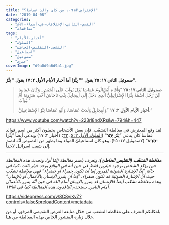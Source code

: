 ```yaml
---
title: "الإعتراض #٠٦١، من كان والد عماسا؟"
date: "2019-04-08"
categories: 
  - "القسم-الثاني-الإختلافات-في-أسماء-الأش"
  - "تناقضات"
tags: 
  - "أخبار-الأيام"
  - "الملوك"
  - "التشعب-التقليص-الخاطئ"
  - "اسماعيل"
  - "صموئيل"
  - "عبري"
coverImage: "d9a0d9a6d9a1.jpg"
---
```


**صموئيل الثاني ١٧: ٢٥ يقول ”“ يِثْرَا أما أخبار الأيام الأول ٢: ١٧ يقول ” يَثْرُ“.**

> **صموئيل الثاني ١٧: ٢٥** ”وَأَقَامَ أَبْشَالُومُ عَمَاسَا بَدَلَ يُوآبَ عَلَى الْجَيْشِ. وَكَانَ عَمَاسَا ابْنَ رَجُل اسْمُهُ يِثْرَا الإِسْرَائِيلِيُّ الَّذِي دَخَلَ إِلَى أَبِيجَايِلَ بِنْتِ نَاحَاشَ أُخْتِ صَرُويَةَ أُمِّ يُوآبَ.“
> 
> **أخبار الأيام الأول ٢: ١٧** ”وَأَبِيجَايِلُ وَلَدَتْ عَمَاسَا، وَأَبُو عَمَاسَا يَثْرُ الإِسْمَاعِيلِيُّ.“

https://www.youtube.com/watch?v=223rl8ndXRs&w=794&h=447

لقد وقع المعترض في مغالطة التشعّب. فإن بعض الأشخاص يحملون أكثر من اسم. فوالد عماسا كان يدعى ”يَثْرُ **יֶתֶר**“ ([الملوك الأول ٢: ٥](https://biblia.com/bible/ar-vandyke/1Ki2.5)، [٣٢](https://biblia.com/bible/ar-vandyke/1Ki2.32)؛ ١أخبار ٢: ١٧) ويدعى أيضاً ”يِثْرَا **יִתְרָא**“ (٢صموئيل ١٧: ٢٥). وهو كان اسماعيليّ المولد وما يظهر من النصوص أنَّه انضم إلى شعب اسرائيل لاحقاً.

* * *

_**مغالطة التشعّب (التقليص الخاطئ):** وتعرف باسم مغالطة (إمّا أو). وتحدث هذه المغالطة حين يؤكد الشخص بوجود خيارين فقط في حين أنه في الواقع يوجد خيار ثالث. كما في حالة ”إنَّ الإشارة الضوئية للمرور إما أن تكون حمراء أو خضراء“ فهي مغالطة تشعّب حيث أنّ الإشارة الضوئية قد تكون صفراء. ”إما أن يتبرر الإنسان بالأعمال أو بالإيمان“ وهذه مغالطة تشعّب أيضاً فالإنسان قد يتبرر بالإيمان أمام الله في حين أنَّه يتبرر بالأعمال أمام الناس. يستخدم الناقدون هذه المغالطة كما في #١٣٩._

https://videopress.com/v/8C8yiKvZ?controls=false&preloadContent=metadata

بامكانكم التعرف على مغالطة التشعب من خلال متابعة العرض التقديمي المرفق، أو من خلال زيارة المنشور الخاص بهذه المغالطة من [هنا](https://reasonofhope.com/2019/07/25/bifurcation/).

